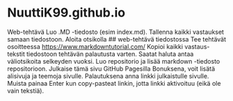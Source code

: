# NuuttiK99.github.io
Web-tehtävä
Luo .MD -tiedosto (esim index.md). Tallenna kaikki vastaukset samaan tiedostoon.
Aloita otsikolla ## <oma nimi> web-tehtävä tiedostossa
Tee tehtävät osoitteessa https://www.markdowntutorial.com/
Kopioi kaikki vastaus-tekstit tiedostoon tehtävän palautusta varten.
Saatat haluta antaa väliotsikoita selkeyden vuoksi.
Luo repositorio ja lisää markdown -tiedosto repositorioon.
Julkaise tämä sivu GitHub Pagesilla
Bonuksena, voit lisätä alisivuja ja teemoja sivulle.
Palautuksena anna linkki julkaistulle sivulle. Muista painaa Enter kun copy-pasteat linkin, jotta linkki aktivoituu (eikä ole vain tekstiä).

 